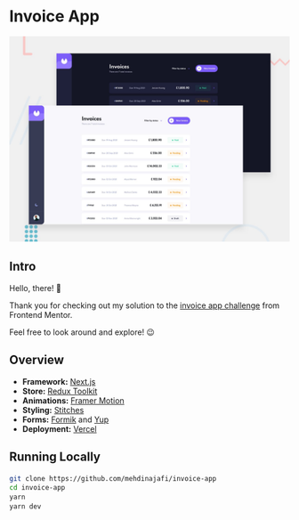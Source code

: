# Invoice App

!["invoice app"](https://github.com/mehdinajafi/invoice-app/blob/main/public/images/preview.jpeg?raw=true)

## Intro

Hello, there! 👋

Thank you for checking out my solution to the [invoice app challenge](https://www.frontendmentor.io/challenges/invoice-app-i7KaLTQjl) from Frontend Mentor.

Feel free to look around and explore! 😉

## Overview

- **Framework:** [Next.js](https://nextjs.org/)
- **Store:** [Redux Toolkit](https://redux-toolkit.js.org/)
- **Animations:** [Framer Motion](https://www.framer.com/motion/)
- **Styling:** [Stitches](https://stitches.dev/)
- **Forms:** [Formik](https://formik.org/) and [Yup](https://www.npmjs.com/package/yup)
- **Deployment:** [Vercel](https://vercel.com/)

## Running Locally

```bash
git clone https://github.com/mehdinajafi/invoice-app
cd invoice-app
yarn
yarn dev
```
